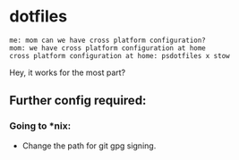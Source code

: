 # dotfiles

```
me: mom can we have cross platform configuration?
mom: we have cross platform configuration at home
cross platform configuration at home: psdotfiles x stow
```

Hey, it works for the most part?

## Further config required:

### Going to *nix:

* Change the path for git gpg signing.
